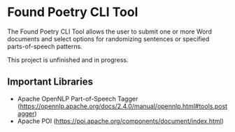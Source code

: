 # Found Poetry CLI Tool

The Found Poetry CLI Tool allows the user to submit one or more Word documents and select options for randomizing sentences or specified parts-of-speech patterns.

This project is unfinished and in progress.

## Important Libraries
- Apache OpenNLP Part-of-Speech Tagger (https://opennlp.apache.org/docs/2.4.0/manual/opennlp.html#tools.postagger)
- Apache POI (https://poi.apache.org/components/document/index.html)